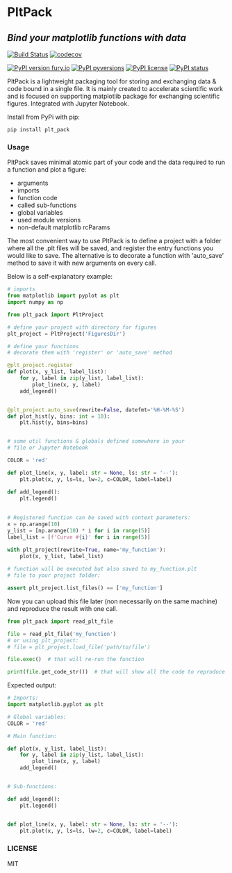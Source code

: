 # PltPack

## _Bind your matplotlib functions with data_

[![Build Status](https://travis-ci.com/StarostinV/plt-pack.svg?branch=master)](https://travis-ci.com/StarostinV/plt-pack)
[![codecov](https://codecov.io/gh/StarostinV/plt-pack/branch/master/graph/badge.svg)](https://codecov.io/gh/StarostinV/plt-pack)

[![PyPI version fury.io](https://badge.fury.io/py/plt-pack.svg)](https://pypi.python.org/pypi/plt-pack/)
[![PyPI pyversions](https://img.shields.io/pypi/pyversions/plt-pack.svg)](https://pypi.python.org/pypi/plt-pack/)
[![PyPI license](https://img.shields.io/pypi/l/plt-pack.svg)](https://pypi.python.org/pypi/plt-pack/)
[![PyPI status](https://img.shields.io/pypi/status/plt-pack.svg)](https://pypi.python.org/pypi/plt-pack/)

PltPack is a lightweight packaging tool for storing and exchanging data & code bound in a single file. It is mainly
created to accelerate scientific work and is focused on supporting matplotlib package for exchanging scientific figures.
Integrated with Jupyter Notebook.

Install from PyPi with pip:

```
pip install plt_pack
```

### Usage

PltPack saves minimal atomic part of your code and the data required to run a function and plot a figure:
* arguments
* imports
* function code  
* called sub-functions
* global variables 
* used module versions
* non-default matplotlib rcParams

The most convenient way to use PltPack is to define a project with a 
folder where all the .plt files will be saved, and register the entry functions
you would like to save. The alternative is to decorate a function with 'auto_save'
method to save it with new arguments on every call.

Below is a self-explanatory example:

```python
# imports
from matplotlib import pyplot as plt
import numpy as np

from plt_pack import PltProject

# define your project with directory for figures
plt_project = PltProject('FiguresDir')

# define your functions
# decorate them with 'register' or 'auto_save' method

@plt_project.register
def plot(x, y_list, label_list):
    for y, label in zip(y_list, label_list):
        plot_line(x, y, label)
    add_legend()


@plt_project.auto_save(rewrite=False, datefmt='%H-%M-%S')
def plot_hist(y, bins: int = 10):
    plt.hist(y, bins=bins)


# some util functions & globals defined somewhere in your
# file or Jupyter Notebook

COLOR = 'red'

def plot_line(x, y, label: str = None, ls: str = '--'):
    plt.plot(x, y, ls=ls, lw=2, c=COLOR, label=label)

def add_legend():
    plt.legend()
    
    
# Registered function can be saved with context parameters:
x = np.arange(10)
y_list = [np.arange(10) * i for i in range(5)]
label_list = [f'Curve #{i}' for i in range(5)]

with plt_project(rewrite=True, name='my_function'):
    plot(x, y_list, label_list)
    
# function will be executed but also saved to my_function.plt
# file to your project folder:

assert plt_project.list_files() == ['my_function']
```

Now you can upload this file later (non necessarily on the same machine)
and reproduce the result with one call.


```python
from plt_pack import read_plt_file

file = read_plt_file('my_function')
# or using plt_project: 
# file = plt_project.load_file('path/to/file')

file.exec()  # that will re-run the function

print(file.get_code_str())  # that will show all the code to reproduce it
```

Expected output:

```python
# Imports:
import matplotlib.pyplot as plt

# Global variables:
COLOR = 'red'

# Main function:

def plot(x, y_list, label_list):
    for y, label in zip(y_list, label_list):
        plot_line(x, y, label)
    add_legend()


# Sub-functions:

def add_legend():
    plt.legend()


def plot_line(x, y, label: str = None, ls: str = '--'):
    plt.plot(x, y, ls=ls, lw=2, c=COLOR, label=label)


```




### LICENSE

MIT
